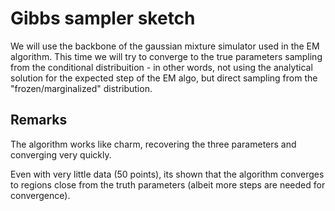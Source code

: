 
# Gibbs sampler sketch

We will use the backbone of the gaussian mixture simulator used in the EM algorithm.
This time we will try to converge to the true parameters sampling from the conditional
distribuition - in other words, not using the analytical solution for the expected step of
the EM algo, but direct sampling from the "frozen/marginalized" distribution.

## Remarks

The algorithm works like charm, recovering the three parameters and converging very
quickly.

Even with very little data (50 points), its shown that the algorithm converges
 to regions close from the truth parameters 
 (albeit more steps are needed for convergence).
 
